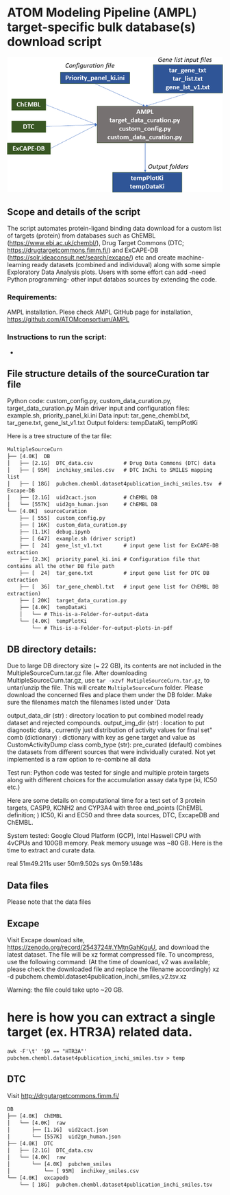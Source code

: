 # ATOM Modeling Pipeline (AMPL) target-specific bulk database(s) download script

![](./../Img/BuldDownload.png) 

## Scope and details of the script

The script automates protein-ligand binding data download for a custom list of targets (protein) from databases such as ChEMBL (https://www.ebi.ac.uk/chembl/), Drug Target Commons (DTC; https://drugtargetcommons.fimm.fi/) and ExCAPE-DB (https://solr.ideaconsult.net/search/excape/) etc and create 
machine-learning ready datasets (combined and individuval) along with some simple Exploratory Data Analysis plots. Users with some effort can add -need Python programming- other input databas sources by extending the code.   

### Requirements: 

AMPL installation. Plese check AMPL GitHub page for installation, https://github.com/ATOMconsortium/AMPL 

### Instructions to run the script:
*  

## File structure details of the sourceCuration tar file

Python code: custom_config.py, custom_data_curation.py, target_data_curation.py
Main driver input and configuration files: example.sh, priority_panel_ki.ini
Data input: tar_gene_chembl.txt, tar_gene.txt, gene_lst_v1.txt 
Output folders: tempDataKi, tempPlotKi 

Here is a tree structure of the tar file:
``` 
MultipleSourceCurn
├── [4.0K]  DB
│   ├── [2.1G]  DTC_data.csv          # Drug Data Commons (DTC) data 
│   ├── [ 95M]  inchikey_smiles.csv   # DTC InChi to SMILES mapping list
│   ├── [ 18G]  pubchem.chembl.dataset4publication_inchi_smiles.tsv  # Excape-DB
│   ├── [2.1G]  uid2cact.json         # ChEMBL DB 
│   └── [557K]  uid2gn_human.json     # ChEMBL DB
└── [4.0K]  sourceCuration
    ├── [ 555]  custom_config.py
    ├── [ 16K]  custom_data_curation.py
    ├── [1.1K]  debug.ipynb
    ├── [ 647]  example.sh (driver script)
    ├── [  24]  gene_lst_v1.txt       # input gene list for ExCAPE-DB extraction
    ├── [2.3K]  priority_panel_ki.ini # Configuration file that contains all the other DB file path
    ├── [  24]  tar_gene.txt          # input gene list for DTC DB extraction
    ├── [  36]  tar_gene_chembl.txt   # input gene list for ChEMBL DB extraction)
    ├── [ 20K]  target_data_curation.py
    ├── [4.0K]  tempDataKi
    │   └── # This-is-a-Folder-for-output-data
    └── [4.0K]  tempPlotKi
        └── # This-is-a-Folder-for-output-plots-in-pdf
```

## DB directory details: 

Due to large DB directory size (~ 22 GB), its contents are not included in the MultipleSourceCurn.tar.gz file. 
After downloading MultipleSourceCurn.tar.gz, use `tar -xzvf MutipleSourceCurn.tar.gz`, to untar/unzip the 
file. This will create `MultipleSourceCurn` folder. Please download the concerned files and place them under the 
DB folder. Make sure the filenames match the filenames listed under `Data


output_data_dir (str) : directory location to put combined model ready dataset and rejected compounds.
output_img_dir (str) : location to put diagnostic data , currently just distribution of activity values for final set"
comb (dictionary) : dictionary with key as gene target and value as CustomActivityDump class
comb_type (str): pre_curated (default) combines the datasets from different sources that were individually curated. 
Not yet implemented is a raw option to re-combine all data

Test run: 
Python code was tested for single and multiple protein targets along with different choices 
for the accumulation assay data type (ki, IC50 etc.)  

Here are some details on computational time for a test set of 3 protein targets, CASP9, KCNH2 and CYP3A4 with 
three end_points (ChEMBL definition;  ) IC50, Ki and EC50 and three data sources, DTC, ExcapeDB and ChEMBL. 

System tested: Google Cloud Platform (GCP), Intel Haswell CPU with 4vCPUs and 100GB memory. 
Peak memory usuage was ~80 GB. Here is the time to extract and curate data.

real    51m49.211s
user    50m9.502s
sys     0m59.148s

## Data files 

Please note that the data files 

## Excape

Visit Excape download site, https://zenodo.org/record/2543724#.YMtnGahKguU,
and download the latest dataset. The file will be xz format compressed file. 
To uncompress, use the following command: 
(At the time of download, v2 was available; please check the downloaded file and replace the 
filename accordingly)
xz -d pubchem.chembl.dataset4publication_inchi_smiles_v2.tsv.xz 

Warning: the file could take upto ~20 GB. 
# here is how you can extract a single target (ex. HTR3A) related data.
```
awk -F'\t' '$9 == "HTR3A"'  pubchem.chembl.dataset4publication_inchi_smiles.tsv > temp
```
## DTC

Visit http://drgutargetcommons.fimm.fi/ 

```
DB
├── [4.0K]  ChEMBL
│   └── [4.0K]  raw
│       ├── [1.1G]  uid2cact.json
│       └── [557K]  uid2gn_human.json
├── [4.0K]  DTC
│   ├── [2.1G]  DTC_data.csv
│   └── [4.0K]  raw
│       └── [4.0K]  pubchem_smiles
│           └── [ 95M]  inchikey_smiles.csv
└── [4.0K]  excapedb
    └── [ 18G]  pubchem.chembl.dataset4publication_inchi_smiles.tsv
```


